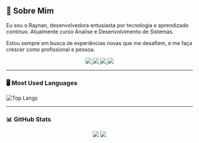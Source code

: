 ## 🌟 Sobre Mim

Eu sou o Raynan, desenvolvedora entusiasta por tecnologia e aprendizado contínuo. Atualmente curso Analise e Desenvolvimento de Sistemas.

Estou sempre em busca de experiências novas que me desafiem, e me faça crescer como profissional e pessoa. 

<p align="center">
  <a href="#"> <img src="https://img.shields.io/badge/PORTFOLIO-623CEA?style=for-the-badge&logo=github&logoColor=white" /> </a>
  <a href="mailto:email@gmail.com"> <img src="https://img.shields.io/badge/GMAIL-D14836?style=for-the-badge&logo=gmail&logoColor=white" /> </a>
  <a href="#"> <img src="https://img.shields.io/badge/LINKEDIN-0A66C2?style=for-the-badge&logo=linkedin&logoColor=white" /> </a>
  <a href="#"> <img src="https://img.shields.io/badge/WHATSAPP-25D366?style=for-the-badge&logo=whatsapp&logoColor=white" /> </a>
</p>

---

### 🖥️ Most Used Languages
![Top Langs](https://github-readme-stats.vercel.app/api/top-langs/?username=Raynan777&layout=compact&langs_count=10&theme=tokyonight)

---

### 📊 GitHub Stats
<div align="center">
  <img src="https://github-readme-stats.vercel.app/api?username=Raynan777&show_icons=true&theme=tokyonight" />
  <img src="https://github-readme-streak-stats.herokuapp.com/?user=Raynan777&theme=tokyonight" />
</div>


